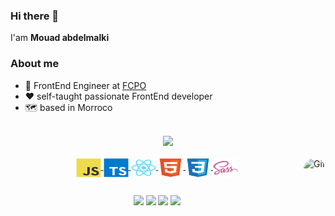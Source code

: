 ### Hi there 👋

I'am <strong> Mouad abdelmalki </strong> 
<br />

### **About me**

- 💼 FrontEnd Engineer at [FCPO](http://fcpo.ma/)
- ❤️ self-taught passionate FrontEnd developer 
- 🗺️ based in Morroco

<br />


<div align="center">
  <a href="https://github.com/mouadabdelmalki">
  <img height="165em" src="https://github-readme-stats.vercel.app/api?username=mouadabdelmalki&show_icons=true&theme=dracula&include_all_commits=true&count_private=true"/>
<!--   <img height="165em" src="https://github-readme-stats.vercel.app/api/top-langs/?username=mouadabdelmalki&layout=compact)](https://github.com/anuraghazra/github-readme-stats"/> -->
</div>
<div align="center"><br>
  <img align="center" alt="Javascript" height="30" width="40" src="https://raw.githubusercontent.com/devicons/devicon/master/icons/javascript/javascript-original.svg">
  <img align="center" alt="Typescript" height="30" width="40" src="https://raw.githubusercontent.com/devicons/devicon/master/icons/typescript/typescript-original.svg">
  <img align="center" alt="React" height="30" width="40" src="https://raw.githubusercontent.com/devicons/devicon/master/icons/react/react-original.svg">
  <img align="center" alt="HTML5" height="30" width="40" src="https://raw.githubusercontent.com/devicons/devicon/master/icons/html5/html5-original.svg">
  <img align="center" alt="CSS3" height="30" width="40" src="https://raw.githubusercontent.com/devicons/devicon/master/icons/css3/css3-original.svg">
  <img align="center" alt="Sass" height="30" width="40" src="https://raw.githubusercontent.com/devicons/devicon/master/icons/sass/sass-original.svg">
  <img align="right" alt="Gif" height="150" style="border-radius:50px;" src="https://cdn.dribbble.com/users/2131993/screenshots/4948736/thoughtworks-gif_dribbble.gif">
</div>
  
  ##
 
<div align="center"> 
  <a href="https://instagram.com/itsm__ouad" target="_blank"><img src="https://img.shields.io/badge/-Instagram-%23E4405F?style=for-the-badge&logo=instagram&logoColor=white" target="_blank"></a>
  <a href="mailto:mouad11@live.fr"><img src="https://img.shields.io/badge/-Gmail-%23333?style=for-the-badge&logo=gmail&logoColor=white" target="_blank"></a>
  <a href="https://www.linkedin.com/in/mouadabdelmalki/"><img src="https://img.shields.io/badge/-Linkedin-2a68b5?style=for-the-badge&logo=linkedin&logoColor=white" target="_blank"></a>
   <a href="https://www.youtube.com/channel/UCRmKo0bJs3Eo1wMaeCIT8tQ" target="_blank"><img src="https://img.shields.io/badge/-Youtube-%23E4405F?style=for-the-badge&logo=youtube&logoColor=white" target="_blank"></a>
</div>

  
  
 
